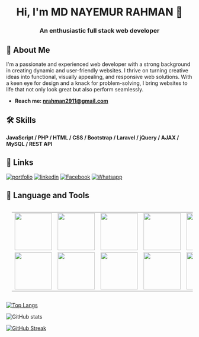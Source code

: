 <h1 align="center">Hi, I'm MD NAYEMUR RAHMAN 👋</h1>
<h3 align="center"> An enthusiastic full stack web developer</h3>

## 🚀 About Me
I'm a passionate and experienced web developer with a strong background in creating dynamic and user-friendly websites. I thrive on turning creative ideas into functional, visually appealing, and responsive web solutions. With a keen eye for design and a knack for problem-solving, I bring websites to life that not only look great but also perform seamlessly.
-  <b> Reach me: nrahman2911@gmail.com </b>

## 🛠 Skills
<b> JavaScript / PHP / HTML / CSS / Bootstrap / Laravel / jQuery / AJAX / MySQL / REST API </b>

## 🔗 Links
[![portfolio](https://img.shields.io/badge/portfolio-D93B0D?style=for-the-badge&logo=ko-fi&logoColor=white)](https://mdnayemur.github.io/Portfolio/)
[![linkedin](https://img.shields.io/badge/linkedin-0A66C2?style=for-the-badge&logo=linkedin&logoColor=white)](https://www.linkedin.com/in/md-nayemur-rahman)
[![Facebook](https://img.shields.io/badge/facebook-0A66C2?style=for-the-badge&logo=facebook&logoColor=white)](https://www.facebook.com/nayemur.rahman.376)
[![Whatsapp](https://img.shields.io/badge/whatsapp-0CA80C?style=for-the-badge&logo=whatsapp&logoColor=white)](https://wa.me/1516134746)


## 🔧 Language and Tools
<link rel="stylesheet" href="https://cdn.jsdelivr.net/gh/devicons/devicon@v2.15.1/devicon.min.css">
<table align="center" style="margin:0;padding:15px;border:None;">
<tr>
   <td>
    <a href="#"><img src="https://cdn.jsdelivr.net/gh/devicons/devicon/icons/javascript/javascript-original.svg" width="100" height="100"/></a>
    </td>
    <td>
    <a href="#"><img src="https://cdn.jsdelivr.net/gh/devicons/devicon/icons/html5/html5-plain-wordmark.svg" width="100" height="100" /></a>
    </td>
    <td>
    <a href="#"><img src="https://cdn.jsdelivr.net/gh/devicons/devicon/icons/css3/css3-plain-wordmark.svg" width="100" height="100" /></a>
    </td>
    <td>
    <a href="#"><img src="https://cdn.jsdelivr.net/gh/devicons/devicon/icons/php/php-original.svg" width="100" height="100"/></a>
    </td>
    <td>
    <a href="#"><img src="https://cdn.jsdelivr.net/gh/devicons/devicon/icons/bootstrap/bootstrap-original-wordmark.svg" width="100" height="100"></a>
    </td>
</tr>

<tr>
    <td>
    <a href="#"><img src="https://cdn.jsdelivr.net/gh/devicons/devicon/icons/git/git-plain-wordmark.svg" width="100" height="100" /></a>
    </td>
    <td>
    <a href="#"><img src="https://cdn.jsdelivr.net/gh/devicons/devicon/icons/laravel/laravel-plain-wordmark.svg" width="100" height="100" /></a>
    </td>
    <td>
    <a href="#"><img src="https://cdn.jsdelivr.net/gh/devicons/devicon/icons/mysql/mysql-original-wordmark.svg" width="100" height="100" /></a>
    </td>
    <td>
    <a href="#"><img src="https://cdn.jsdelivr.net/gh/devicons/devicon/icons/jquery/jquery-plain-wordmark.svg" width="100" height="100" /></a>
    </td>
    <td>
    <a href="#"><img src="https://cdn.jsdelivr.net/gh/devicons/devicon/icons/python/python-plain-wordmark.svg" width="100" height="100" /></a>
    </td>

</tr>

</table>


<!-- [![Top Langs](https://github-readme-stats.vercel.app/api/top-langs/?username=MdNayemur)](https://github.com/anuraghazra/github-readme-stats) -->
[![Top Langs](https://github-readme-stats.vercel.app/api/top-langs/?username=MdNayemur\&layout=donut)](https://github.com/anuraghazra/github-readme-stats)


<!-- ![GitHub stats](https://github-readme-stats.vercel.app/api?username=MdNayemur&show_icons=true)   -->
![GitHub stats](https://github-readme-stats.vercel.app/api?username=MdNayemur&show_icons=true&theme=tokyonight)


<!-- ![GitHub streak stats](https://streak-stats.demolab.com/?user=MdNayemur)   -->
[![GitHub Streak](https://github-readme-streak-stats.herokuapp.com?user=MdNayemur&theme=tokyonight)](https://git.io/streak-stats)
